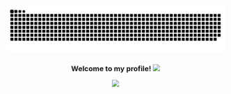 ![snake gif](https://github.com/MuhammadKasimov/MuhammadKasimov/blob/output/github-contribution-grid-snake.svg)


<h3 align="center">
  Welcome to my profile!
    <img src="https://media.giphy.com/media/hvRJCLFzcasrR4ia7z/giphy.gif" width="28">
</h3>

<p align="center">
    <a href="https://github.com/MuhammadKasimov/readme-typing-svg">
        <img
                src="https://readme-typing-svg.herokuapp.com?font='Fira Code'&color=%2336BCF7&size=35&center=true&vCenter=true&lines=DotNet+Developer&center=true&width=580&height=45"></a>
</p>
